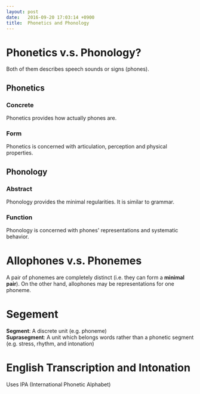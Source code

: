 ```yaml
---
layout: post
date:   2016-09-20 17:03:14 +0900
title:  Phonetics and Phonology
---
```

# Phonetics v.s. Phonology?
Both of them describes speech sounds or signs (phones).

## Phonetics
### Concrete
Phonetics provides how actually phones are.

### Form
Phonetics is concerned with articulation, perception and physical properties.

## Phonology
### Abstract
Phonology provides the minimal regularities. It is similar to grammar.

### Function
Phonology is concerned with phones' representations and systematic behavior.

# Allophones v.s. Phonemes
A pair of phonemes are completely distinct (i.e. they can form a
__minimal pair__). On the other hand, allophones may be representations for one
phoneme.

# Segement
__Segment__: A discrete unit (e.g. phoneme)  
__Suprasegment__: A unit which belongs words rather than a phonetic segment
(e.g. stress, rhythm, and intonation)

# English Transcription and Intonation
Uses IPA (International Phonetic Alphabet)
